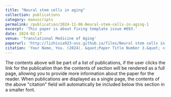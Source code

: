 ```yaml
---
title: "Neural stem cells in aging"
collection: publications
category: manuscripts
permalink: /publication/2024-11-06-Neural-stem-cells-in-aging-1
excerpt: 'This paper is about fixing template issue #693.'
date: 2024-02-17
venue: 'Translational Medicine of Aging'
paperurl: 'http://lizhixia923-oss.github.io/files/Neural stem cells in aging.pdf'
citation: 'Your Name, You. (2024). &quot;Paper Title Number 3.&quot; <i>GitHub Journal of Bugs</i>. 1(3).'
---
```


The contents above will be part of a list of publications, if the user clicks the link for the publication than the contents of section will be rendered as a full page, allowing you to provide more information about the paper for the reader. When publications are displayed as a single page, the contents of the above "citation" field will automatically be included below this section in a smaller font.
